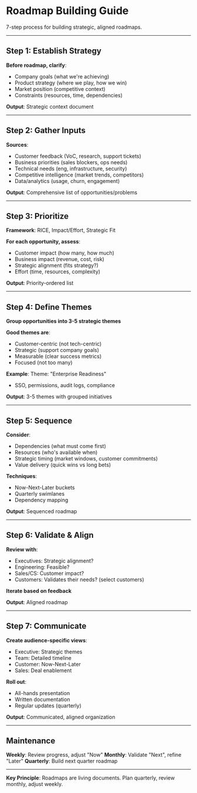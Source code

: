 # Roadmap Building Guide

7-step process for building strategic, aligned roadmaps.

---

## Step 1: Establish Strategy

**Before roadmap, clarify**:
- Company goals (what we're achieving)
- Product strategy (where we play, how we win)
- Market position (competitive context)
- Constraints (resources, time, dependencies)

**Output**: Strategic context document

---

## Step 2: Gather Inputs

**Sources**:
- Customer feedback (VoC, research, support tickets)
- Business priorities (sales blockers, ops needs)
- Technical needs (eng, infrastructure, security)
- Competitive intelligence (market trends, competitors)
- Data/analytics (usage, churn, engagement)

**Output**: Comprehensive list of opportunities/problems

---

## Step 3: Prioritize

**Framework**: RICE, Impact/Effort, Strategic Fit

**For each opportunity, assess**:
- Customer impact (how many, how much)
- Business impact (revenue, cost, risk)
- Strategic alignment (fits strategy?)
- Effort (time, resources, complexity)

**Output**: Priority-ordered list

---

## Step 4: Define Themes

**Group opportunities into 3-5 strategic themes**

**Good themes are**:
- Customer-centric (not tech-centric)
- Strategic (support company goals)
- Measurable (clear success metrics)
- Focused (not too many)

**Example**:
Theme: "Enterprise Readiness"
- SSO, permissions, audit logs, compliance

**Output**: 3-5 themes with grouped initiatives

---

## Step 5: Sequence

**Consider**:
- Dependencies (what must come first)
- Resources (who's available when)
- Strategic timing (market windows, customer commitments)
- Value delivery (quick wins vs long bets)

**Techniques**:
- Now-Next-Later buckets
- Quarterly swimlanes
- Dependency mapping

**Output**: Sequenced roadmap

---

## Step 6: Validate & Align

**Review with**:
- Executives: Strategic alignment?
- Engineering: Feasible?
- Sales/CS: Customer impact?
- Customers: Validates their needs? (select customers)

**Iterate based on feedback**

**Output**: Aligned roadmap

---

## Step 7: Communicate

**Create audience-specific views**:
- Executive: Strategic themes
- Team: Detailed timeline
- Customer: Now-Next-Later
- Sales: Deal enablement

**Roll out**:
- All-hands presentation
- Written documentation
- Regular updates (quarterly)

**Output**: Communicated, aligned organization

---

## Maintenance

**Weekly**: Review progress, adjust "Now"
**Monthly**: Validate "Next", refine "Later"
**Quarterly**: Build next quarter roadmap

---

**Key Principle**: Roadmaps are living documents. Plan quarterly, review monthly, adjust weekly.
